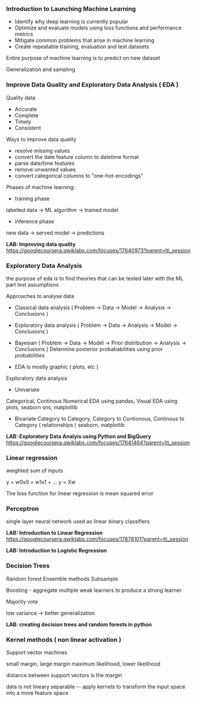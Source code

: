 ### Introduction to Launching Machine Learning

- Identify why deep learning is currently popular
- Optimize and evaluate models using loss functions and performance metrics
- Mitigate common problems that arise in machine learning 
- Create repeatable training, evaluation and test datasets

Entire purpose of machine learning is to predict on new dataset

Generalization and sampling

### Improve Data Quality and Exploratory Data Analysis ( EDA )

Quality data
- Accurate
- Complete
- Timely
- Consistent


Ways to improve data quality
- resolve missing values
- convert the date feature column to datetime format
- parse date/time features
- remove unwanted values
- convert categorical columns to "one-hot-encodings"


Phases of machine learning:
- training phase

labelled data -> ML algorithm -> trained model 
- inference phase

new data -> served model -> predictions

**LAB: Improving data quality**
https://googlecoursera.qwiklabs.com/focuses/17640973?parent=lti_session


### Exploratory Data Analysis

the purpose of eda is to find theories that can be tested later with the ML part
test assumptions

Approaches to analyse data
- Classical data analysis ( Problem -> Data -> Model -> Analysis -> Conclusions )
- Exploratory data analysis ( Problem -> Data -> Analysis -> Model -> Conclusions )

- Bayesian ( Problem -> Data -> Model -> Prior distribution -> Analysis -> Conclusions )
Determine posterior probababilities using prior probabilities

- EDA is mostly graphic ( plots, etc )

Exploratory data analysis
- Univariate

Categorical, Continous
Numerical EDA using pandas, Visual EDA using plots, seaborn sns, matplotlib

- Bivariate
Category to Category, Category to Contionous, Continous to Category ( relationships )
seaborn, matplotlib

**LAB: Exploratory Data Analyis using Python and BigQuery**
https://googlecoursera.qwiklabs.com/focuses/17641464?parent=lti_session



### Linear regression

weighted sum of inputs

y = w0x0 + w1x1 + ...
y = Xw

The loss function for linear regression is mean squared error


### Perceptron

single layer neural network used as linear binary classifiers 

**LAB: Introduction to Linear Regression**
https://googlecoursera.qwiklabs.com/focuses/17878101?parent=lti_session


**LAB: Introduction to Logistic Regression**

### Decision Trees

Random forest
Ensemble methods
Subsample

Boosting - aggregate multiple weak learners to produce a strong learner

Majority vote

low variance -> better generalization

**LAB: creating decision trees and random forests in python**



### Kernel methods ( non linear activation )
Support vector machines 

small margin, large margin 
maximum likelihood, lower likelihood

distance between support vectors is the margin

data is not lineary separable -- apply kernels to transform the input
space into a more feature space



 







